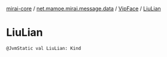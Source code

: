 [mirai-core](../../index.md) / [net.mamoe.mirai.message.data](../index.md) / [VipFace](index.md) / [LiuLian](./-liu-lian.md)

# LiuLian

`@JvmStatic val LiuLian: Kind`